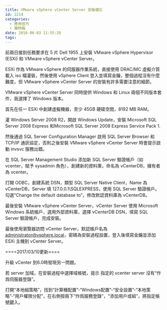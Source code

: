 ```yaml
---
title: VMware vSphere vCenter Server 安裝備忘
id: 2214
categories:
  - 應用技巧
  - 雜物箱
date: 2016-06-03 11:55:20
tags:
---
```


前兩日接到任務要求在 5 片 Dell 1955 上安裝 VMware vSphere Hypervisor (ESXi) 和 VMware vSphere vCenter Server。

ESXi 作為 VMware vSphere 的伺服器作業系統，直接使用 DRAC/MC 虛擬介質載入 iso 檔灌裝，然後使用 vSphere Client 登入並填寫金鑰，整個過程沒有什麼難度，但 VMware vSphere vCenter Server 的安裝有許多需要注意的細節。

<!--more-->

VMware vSphere vCenter Server 同時提供 Windows 和 Linux 兩個不同版本套件，我選擇了 Windows 版本。

首先在任一 ESXi 中創建虛擬機器，至少 45GB 硬碟空間，8192 MB RAM。

灌 Windows Server 2008 R2，開啟 Windows Update，安裝 Microsoft SQL Server 2008 Express 和Microsoft SQL Server 2008 Express Service Pack 1.

然後通過 SQL Server Configuration Manager 啟用 SQL Server Browser 和 TCP/IP 通訊協定，否則之後安裝 VMware vSphere vCenter Server 時會提示啟動 invsvc 服務出錯。

在 SQL Server Management Studio 添加新 SQL Server 驗證帳戶（如 vcenter，賦予 sysadmin 角色），創建新的資料庫，命名為 vCenterDB，擁有者為 vcenter。

打開 ODBC，創建系統 DSN，類型 SQL Server Native Client，Name 為 vCenterDB，Server 填 127.0.0.1\SQLEXPRESS，使用 SQL Server 驗證帳戶。勾選“Change the default database to”，修改默認資料庫為 vCenterDB。

最後安裝 VMware vSphere vCenter Server，vCenter Server 使用 Microsoft Windows 系統帳戶，選用外部資料庫，選擇 vCenterDB DSN，填寫 SQL Server 驗證帳戶，完成安裝。

最後使用瀏覽器訪問 vCenter Server，默認帳戶名為 administrator@vsphere.local，密碼為安裝過程設置，登入後填寫金鑰並添加 ESXi 主機到 vCenter Server。

====2017/03/10更新====

升級 vCenter 到6.0時發現另一問題。

若 server 加域，在安裝過程中選擇域帳號，提示 指定的 vcenter server 沒有“作爲伺服器登錄”。

打開“本地組策略”，找到“計算機配置”-“Windows配置”-“安全設置”-“本地策略”-“用戶權限分配”，在右側按兩下“作爲服務登錄”，“添加用戶或組”，將指定帳號鍵入。